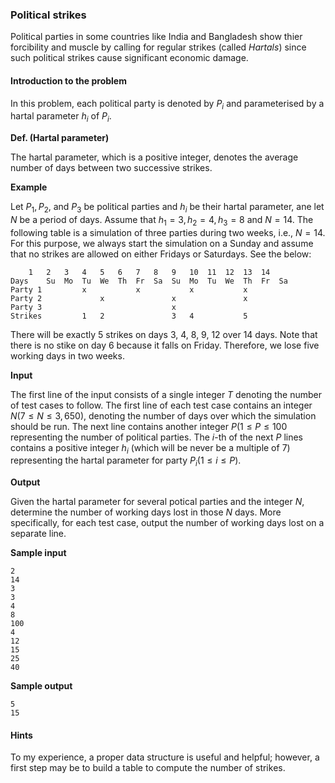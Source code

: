 ### Political strikes

Political parties in some countries like India and Bangladesh show thier forcibility and muscle by calling for regular strikes (called _Hartals_) since such political strikes cause significant economic damage. 



#### Introduction to the problem

In this problem, each political party is denoted by $P_i$ and parameterised by a hartal parameter $h_i$ of $P_i$. 

__Def. (Hartal parameter)__

The hartal parameter, which is a positive integer, denotes the average number of days between two successive strikes.

__Example__

 Let $P_1,P_2$, and $P_3$ be political parties and $h_i$ be their hartal parameter, ane let $N$ be a period of days. Assume that $h_1=3,h_2=4,h_3=8$ and $N=14$. The following table is a simulation of three parties during two weeks, i.e., $N=14$. For this purpose, we always start the simulation on a Sunday and assume that no strikes are allowed on either Fridays or Saturdays. See the below:

```
	1   2   3   4   5   6   7   8   9   10  11  12  13  14     
Days    Su  Mo  Tu  We  Th  Fr  Sa  Su  Mo  Tu  We  Th  Fr  Sa
Party 1         x           x           x           x
Party 2             x               x               x 
Party 3                             x
Strikes         1   2               3   4           5
```

There will be exactly 5 strikes on days 3, 4, 8, 9, 12 over 14 days. Note that there is no stike on day 6 because it falls on Friday. Therefore, we lose five working days in two weeks.



__Input__

The first line of the input consists of a single integer $T$ denoting the number of test cases to follow. The first line of each test case contains an integer $N (7\leq N\leq 3,650)$, denoting the number of days over which the simulation should be run. The next line contains another integer $P(1\leq P\leq 100$ representing the number of political parties. The $i$-th of the next $P$ lines contains a positive integer $h_i$ (which will be never be a multiple of 7) representing the hartal parameter for party $P_i(1\leq i\leq P)$.  

__Output__

Given the hartal parameter for several potical parties and the integer $N$, determine the number of working days lost in those $N$ days. More specifically, for each test case, output the number of working days lost on a separate line.

__Sample input__

```
2
14
3
3
4
8
100
4
12
15
25
40
```

__Sample output__

```
5
15
```



#### Hints

To my experience, a proper data structure is useful and helpful; however, a first step may be to build a table to compute the number of strikes.









   
